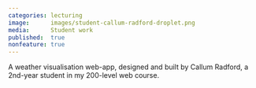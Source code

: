 ```yaml
---
categories: lecturing
image:      images/student-callum-radford-droplet.png
media:      Student work
published:  true
nonfeature: true
---
```

A weather visualisation web-app, designed and built by Callum Radford, a
2nd-year student in my 200-level web course.
